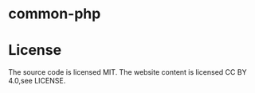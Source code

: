 # common-php

# License
The source code is licensed MIT. The website content is licensed CC BY 4.0,see LICENSE.
